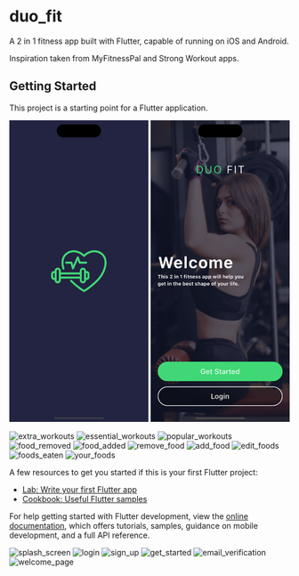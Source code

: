 # duo_fit

A 2 in 1 fitness app built with Flutter, capable of running on iOS and Android.

Inspiration taken from MyFitnessPal and Strong Workout apps.

## Getting Started

This project is a starting point for a Flutter application.

<img src="./assets/images/screenshots/splash_screen.png" alt="Image Description" width="250"> <img src="./assets/images/screenshots/auth/welcome_page.png" alt="Image Description" width="250">


![extra_workouts](https://github.com/ovidium3/duo_fit/assets/98719820/f40df349-ed33-4b3c-b031-fcc019c7c855)
![essential_workouts](https://github.com/ovidium3/duo_fit/assets/98719820/ce5b5a0d-64b5-46de-b78b-a7e01d94c252)
![popular_workouts](https://github.com/ovidium3/duo_fit/assets/98719820/45783b1a-5d45-4039-8d75-97ed1ed9a9b1)
![food_removed](https://github.com/ovidium3/duo_fit/assets/98719820/7e3e74cf-cef4-415c-b969-cb63e25ef00f)
![food_added](https://github.com/ovidium3/duo_fit/assets/98719820/e2b94d85-75c6-4def-b381-81897e1a11e9)
![remove_food](https://github.com/ovidium3/duo_fit/assets/98719820/7e864042-5977-496f-8724-44f78a7ada08)
![add_food](https://github.com/ovidium3/duo_fit/assets/98719820/ffa49a14-2e87-42ed-9977-ad0e62e1b585)
![edit_foods](https://github.com/ovidium3/duo_fit/assets/98719820/aa2a00eb-96ea-49d9-bf18-48141a3d1b34)
![foods_eaten](https://github.com/ovidium3/duo_fit/assets/98719820/dbedc8a4-0721-4f28-9f81-3088b6175c70)
![your_foods](https://github.com/ovidium3/duo_fit/assets/98719820/571905bf-0ae7-4067-bd40-f9b6b0db0fb3)


A few resources to get you started if this is your first Flutter project:

- [Lab: Write your first Flutter app](https://docs.flutter.dev/get-started/codelab)
- [Cookbook: Useful Flutter samples](https://docs.flutter.dev/cookbook)

For help getting started with Flutter development, view the
[online documentation](https://docs.flutter.dev/), which offers tutorials,
samples, guidance on mobile development, and a full API reference.

![splash_screen](https://github.com/ovidium3/duo_fit/assets/98719820/8b6bb076-f8e3-465f-9dd9-b1d5a6be833e)
![login](https://github.com/ovidium3/duo_fit/assets/98719820/09014978-d9d9-4412-b0e2-818d2978bdb9)
![sign_up](https://github.com/ovidium3/duo_fit/assets/98719820/d07ba4fa-b530-47b6-bcd0-918c0659cb95)
![get_started](https://github.com/ovidium3/duo_fit/assets/98719820/105550e3-e736-404d-a59e-dc477cd59ae0)
![email_verification](https://github.com/ovidium3/duo_fit/assets/98719820/ff2df348-d09e-4f24-9104-d99290357e03)
![welcome_page](https://github.com/ovidium3/duo_fit/assets/98719820/3545d25f-2d1e-4913-89b7-e1d252ddf8bb)
